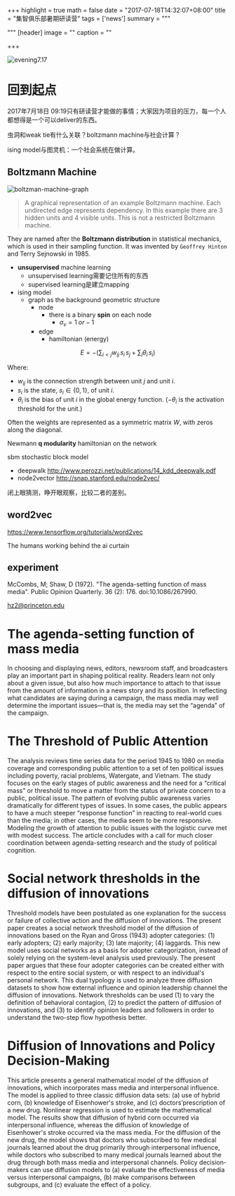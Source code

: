 +++
highlight = true
math = false
date = "2017-07-18T14:32:07+08:00"
title = "集智俱乐部暑期研读营"
tags = ['news']
summary = """

"""
[header]
  image = ""
  caption = ""

+++

![evening7.17](http://oaf2qt3yk.bkt.clouddn.com/2fd6341c3b8203ef4cef54f7dbd6472f.png)



# 回到起点

2017年7月18日 09:19只有研读营才能做的事情；大家因为项目的压力，每一个人都想得是一个可以deliver的东西。

虫洞和weak tie有什么关联？boltzmann machine与社会计算？

ising model与图灵机：一个社会系统在做计算。


## Boltzmann Machine

![boltzman-machine-graph](http://oaf2qt3yk.bkt.clouddn.com/36eda36920ae58ce5a77995d72cef623.png)

> A graphical representation of an example Boltzmann machine. Each undirected edge represents dependency. In this example there are 3 hidden units and 4 visible units. This is not a restricted Boltzmann machine.

They are named after the **Boltzmann distribution** in statistical mechanics, which is used in their sampling function. It was invented by `Geoffrey Hinton` and Terry Sejnowski in 1985.

- **unsupervised** machine learning
  - unsupervised learning需要记住所有的东西
  - supervised learning是建立mapping
- ising model
  - graph as the background geometric structure
    - node
      - there is a binary **spin** on each node
        - $\sigma_v = 1 \; or -1$
    - edge
      - hamiltonian (energy)

$$E = -\left(\sum_{i<j} w_{ij} \, s_i \, s_j + \sum_i \theta_i \, s_i \right)$$

Where:
* $w_{ij}$ is the connection strength between unit $j$ and unit $i$.
* $s_i$ is the state, $s_i \in \{0,1\}$, of unit $i$.
* $\theta_i$ is the bias of unit $i$ in the global energy function. ($-\theta_i$ is the activation threshold for the unit.)

Often the weights are represented as a symmetric matrix $W$, with zeros along the diagonal.


Newmann **q modularity** hamiltonian on the network

sbm stochastic block model

- deepwalk http://www.perozzi.net/publications/14_kdd_deepwalk.pdf
- node2vector http://snap.stanford.edu/node2vec/

闭上眼猜测，睁开眼观察，比较二者的差别。

## word2vec

https://www.tensorflow.org/tutorials/word2vec


The humans working behind the ai curtain



## experiment


McCombs, M; Shaw, D (1972). "The agenda-setting function of mass media". Public Opinion Quarterly. 36 (2): 176. doi:10.1086/267990.

hz2@princeton.edu


# The agenda-setting function of mass media

In choosing and displaying news, editors, newsroom staff, and broadcasters play an important part in shaping political reality. Readers learn not only about a given issue, but also how much importance to attach to that issue from the amount of information in a news story and its position. In reflecting what candidates are saying during a campaign, the mass media may well determine the important issues—that is, the media may set the “agenda” of the campaign.

# The Threshold of Public Attention

The analysis reviews time series data for the period 1945 to 1980 on media coverage and corresponding public attention to a set of ten political issues including poverty, racial problems, Watergate, and Vietnam. The study focuses on the early stages of public awareness and the need for a “critical mass” or threshold to move a matter from the status of private concern to a public, political issue. The pattern of evolving public awareness varies dramatically for different types of issues. In some cases, the public appears to have a much steeper “response function” in reacting to real-world cues than the media; in other cases, the media seem to be more responsive. Modeling the growth of attention to public issues with the logistic curve met with modest success. The article concludes with a call for much closer coordination between agenda-setting research and the study of political cognition.


# Social network thresholds in the diffusion of innovations

Threshold models have been postulated as one explanation for the success or failure of collective action and the diffusion of innovations. The present paper creates a social network threshold model of the diffusion of innovations based on the Ryan and Gross (1943) adopter categories: (1) early adopters; (2) early majority; (3) late majority; (4) laggards. This new model uses social networks as a basis for adopter categorization, instead of solely relying on the system-level analysis used previously. The present paper argues that these four adopter categories can be created either with respect to the entire social system, or with respect to an individual's personal network. This dual typology is used to analyze three diffusion datasets to show how external influence and opinion leadership channel the diffusion of innovations. Network thresholds can be used (1) to vary the definition of behavioral contagion, (2) to predict the pattern of diffusion of innovations, and (3) to identify opinion leaders and followers in order to understand the two-step flow hypothesis better.


# Diffusion of Innovations and Policy Decision-Making

This article presents a general mathematical model of the diffusion of innovations, which incorporates mass media and interpersonal influence. The model is applied to three classic diffusion data sets: (a) use of hybrid corn, (b) knowledge of Eisenhower's stroke, and (c) doctors’prescription of a new drug. Nonlinear regression is used to estimate the mathematical model. The results show that diffusion of hybrid corn occurred via interpersonal influence, whereas the diffusion of knowledge of Eisenhower's stroke occurred via the mass media. For the diffusion of the new drug, the model shows that doctors who subscribed to few medical journals learned about the drug primarily through interpersonal influence, while doctors who subscribed to many medical journals learned about the drug through both mass media and interpersonal channels. Policy decision-makers can use diffusion models to (a) evaluate the effectiveness of media versus interpersonal campaigns, (b) make comparisons between subgroups, and (c) evaluate the effect of a policy.
